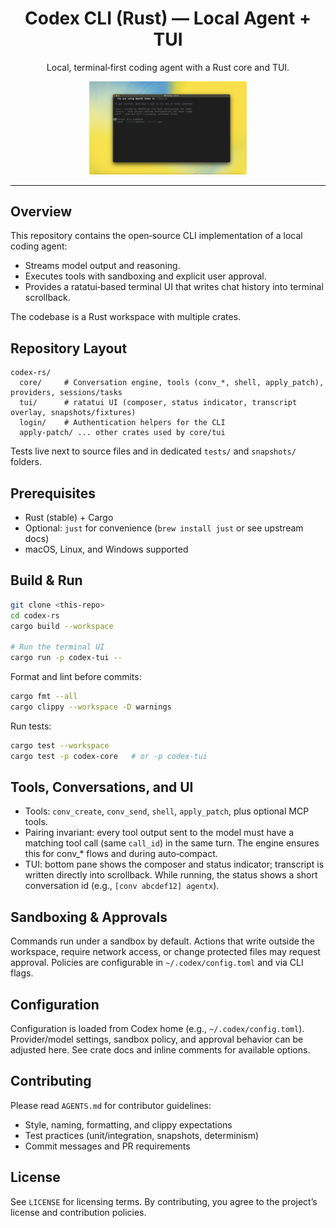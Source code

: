 <h1 align="center">Codex CLI (Rust) — Local Agent + TUI</h1>

<p align="center">Local, terminal‑first coding agent with a Rust core and TUI.</p>

<p align="center">
  <img src="./.github/codex-cli-splash.png" alt="Codex CLI splash" width="50%" />
</p>

---

## Overview
This repository contains the open‑source CLI implementation of a local coding agent:

- Streams model output and reasoning.
- Executes tools with sandboxing and explicit user approval.
- Provides a ratatui‑based terminal UI that writes chat history into terminal scrollback.

The codebase is a Rust workspace with multiple crates.

## Repository Layout
```
codex-rs/
  core/     # Conversation engine, tools (conv_*, shell, apply_patch), providers, sessions/tasks
  tui/      # ratatui UI (composer, status indicator, transcript overlay, snapshots/fixtures)
  login/    # Authentication helpers for the CLI
  apply-patch/ ... other crates used by core/tui
```
Tests live next to source files and in dedicated `tests/` and `snapshots/` folders.

## Prerequisites
- Rust (stable) + Cargo
- Optional: `just` for convenience (`brew install just` or see upstream docs)
- macOS, Linux, and Windows supported

## Build & Run
```bash
git clone <this-repo>
cd codex-rs
cargo build --workspace

# Run the terminal UI
cargo run -p codex-tui --
```

Format and lint before commits:
```bash
cargo fmt --all
cargo clippy --workspace -D warnings
```

Run tests:
```bash
cargo test --workspace
cargo test -p codex-core   # or -p codex-tui
```

## Tools, Conversations, and UI
- Tools: `conv_create`, `conv_send`, `shell`, `apply_patch`, plus optional MCP tools.
- Pairing invariant: every tool output sent to the model must have a matching tool call
  (same `call_id`) in the same turn. The engine ensures this for conv_* flows and during
  auto‑compact.
- TUI: bottom pane shows the composer and status indicator; transcript is written directly
  into scrollback. While running, the status shows a short conversation id (e.g., `[conv abcdef12] agentx`).

## Sandboxing & Approvals
Commands run under a sandbox by default. Actions that write outside the workspace, require
network access, or change protected files may request approval. Policies are configurable
in `~/.codex/config.toml` and via CLI flags.

## Configuration
Configuration is loaded from Codex home (e.g., `~/.codex/config.toml`). Provider/model
settings, sandbox policy, and approval behavior can be adjusted here. See crate docs and
inline comments for available options.

## Contributing
Please read `AGENTS.md` for contributor guidelines:
- Style, naming, formatting, and clippy expectations
- Test practices (unit/integration, snapshots, determinism)
- Commit messages and PR requirements

## License
See `LICENSE` for licensing terms. By contributing, you agree to the project’s license
and contribution policies.
